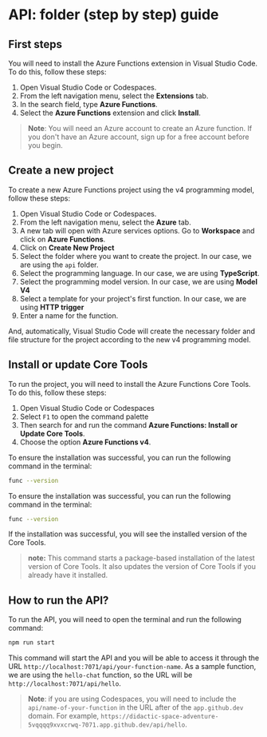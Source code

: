 # API: folder (step by step) guide

## First steps

You will need to install the Azure Functions extension in Visual Studio Code. To do this, follow these steps:

1. Open Visual Studio Code or Codespaces.
2. From the left navigation menu, select the **Extensions** tab.
3. In the search field, type **Azure Functions**.
4. Select the **Azure Functions** extension and click **Install**.

> **Note**: You will need an Azure account to create an Azure function. If you don't have an Azure account, sign up for a free account before you begin.

## Create a new project

To create a new Azure Functions project using the v4 programming model, follow these steps:

1. Open Visual Studio Code or Codespaces.
2. From the left navigation menu, select the **Azure** tab.
3. A new tab will open with Azure services options. Go to **Workspace** and click on **Azure Functions**.
4. Click on **Create New Project**
5. Select the folder where you want to create the project. In our case, we are using the `api` folder.
6. Select the programming language. In our case, we are using **TypeScript**.
7. Select the programming model version. In our case, we are using **Model V4**
8. Select a template for your project's first function. In our case, we are using **HTTP trigger**
9. Enter a name for the function.

And, automatically, Visual Studio Code will create the necessary folder and file structure for the project according to the new v4 programming model.

## Install or update Core Tools

To run the project, you will need to install the Azure Functions Core Tools. To do this, follow these steps:

1. Open Visual Studio Code or Codespaces
2. Select `F1` to open the command palette
3. Then search for and run the command **Azure Functions: Install or Update Core Tools**.
4. Choose the option **Azure Functions v4**.

To ensure the installation was successful, you can run the following command in the terminal:

```bash
func --version
```

To ensure the installation was successful, you can run the following command in the terminal:

```bash
func --version
```

If the installation was successful, you will see the installed version of the Core Tools.

> **note:** This command starts a package-based installation of the latest version of Core Tools. It also updates the version of Core Tools if you already have it installed.

## How to run the API?

To run the API, you will need to open the terminal and run the following command:

```bash
npm run start
```

This command will start the API and you will be able to access it through the URL `http://localhost:7071/api/your-function-name`. As a sample function, we are using the `hello-chat` function, so the URL will be `http://localhost:7071/api/hello`.

> **Note**: if you are using Codespaces, you will need to include the `api/name-of-your-function` in the URL after of the `app.github.dev` domain. For example, `https://didactic-space-adventure-5vqqqq9xvxcrwq-7071.app.github.dev/api/hello`.
